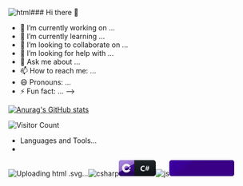 ![html](https://github.com/beuzhi/beuzhi/assets/94816936/da19a205-02e6-4d96-add2-a92d9c261259)### Hi there 👋
- 🔭 I’m currently working on ...
- 🌱 I’m currently learning ...
- 👯 I’m looking to collaborate on ...
- 🤔 I’m looking for help with ...
- 💬 Ask me about ...
- 📫 How to reach me: ...
- 😄 Pronouns: ...
- ⚡ Fun fact: ...
-->

[![Anurag's GitHub stats](https://github-readme-stats.vercel.app/api?username=beuzhi)](https://github.com/anuraghazra/github-readme-stats)

![Visitor Count](https://profile-counter.glitch.me/beuzhi/count.svg)

- Languages and Tools...
- 
![Uploading html<svg width="100" height="32" viewBox="0 0 100 32" fill="none" xmlns="http://www.w3.org/2000/svg">
<path d="M95 0H31V32H95C97.7614 32 100 29.7614 100 27V5C100 2.23858 97.7614 0 95 0Z" fill="#0F1418"/>
<path d="M31 0H5C2.23858 0 0 2.23858 0 5V27C0 29.7614 2.23858 32 5 32H31V0Z" fill="#E44D26"/>
<path d="M6 4L7.86964 25.2036L16.2589 28L24.7018 25.2036L26.5714 4H6ZM22.5107 10.8518H12.6643L12.8839 13.4982H22.2911L21.5625 21.4482L16.3179 22.8946V22.9107H16.2589L10.9714 21.4482L10.65 17.3875H13.2054L13.3929 19.4286L16.2589 20.2054L19.1357 19.4286L19.4571 16.0964H10.5161L9.83036 8.29643H22.7464L22.5107 10.8518Z" fill="white"/>
<path d="M53.5698 22H51.1968V17.7227H46.8462V22H44.4805V11.4971H46.8462V15.6865H51.1968V11.4971H53.5698V22ZM64.0623 13.4233H61.0667V22H58.6937V13.4233H55.7127V11.4971H64.0623V13.4233ZM78.151 22H75.8146V15.7158C75.8146 15.0371 75.8439 14.2876 75.9025 13.4673H75.8439C75.7218 14.1118 75.612 14.5757 75.5143 14.8589L73.0534 22H71.1198L68.6149 14.9321C68.5465 14.7417 68.4367 14.2534 68.2853 13.4673H68.2194C68.2829 14.5024 68.3146 15.4106 68.3146 16.1919V22H66.1833V11.4971H69.6476L71.7936 17.7227C71.9645 18.2207 72.089 18.7212 72.1671 19.2241H72.2111C72.3429 18.6431 72.4821 18.1377 72.6286 17.708L74.7746 11.4971H78.151V22ZM87.501 22H81.2461V11.4971H83.6118V20.0811H87.501V22Z" fill="white"/>
<path d="M95 0H5C2.23858 0 0 2.23858 0 5V27C0 29.7614 2.23858 32 5 32H95C97.7614 32 100 29.7614 100 27V5C100 2.23858 97.7614 0 95 0Z" fill="url(#paint0_linear)"/>
<defs>
<linearGradient id="paint0_linear" x1="0" y1="0" x2="0" y2="32" gradientUnits="userSpaceOnUse">
<stop stop-color="#BBBBBB" stop-opacity="0.1"/>
<stop offset="1" stop-opacity="0.1"/>
</linearGradient>
</defs>
</svg>
.svg…]()![csharp](https://github.com/beuzhi/beuzhi/assets/94816936/66aa04a4-dc2b-485f-9555-d8f53be44424)<svg width="74" height="32" viewBox="0 0 74 32" fill="none" xmlns="http://www.w3.org/2000/svg">
<g clip-path="url(#clip0)">
<path d="M69 0H31V32H69C71.7614 32 74 29.7614 74 27V5C74 2.23858 71.7614 0 69 0Z" fill="#0F1418"/>
<path d="M31 0H5C2.23858 0 0 2.23858 0 5V27C0 29.7614 2.23858 32 5 32H31V0Z" fill="#035BDA"/>
<path d="M31 6H12V25H31V6Z" fill="url(#paint0_linear)"/>
<path d="M31 24.6208L10.4785 13.0092H0V27.2319C0 29.9933 2.23858 32.2319 5 32.2319H31V24.6208Z" fill="url(#paint1_linear)"/>
<path d="M0 24.4629L31 6.9214V0H5C2.23858 0 0 2.23858 0 5V24.4629Z" fill="url(#paint2_linear)"/>
<path d="M6.61043 15.8893C6.55886 7.31786 18.0394 3.53307 22.9903 11.4974L19.1913 13.6957C16.898 9.90261 11.2038 11.2589 10.9994 15.8892C11.0608 20.1567 16.6575 22.139 19.1916 18.0825L22.9905 20.2807C18.6274 27.8551 6.83049 25.13 6.61043 15.8893Z" fill="white"/>
<path d="M21.0903 13.4004H21.8138L21.3195 18.1755H20.5824L21.0903 13.4004Z" fill="white"/>
<path d="M22.6401 13.4004H23.3636L22.8693 18.1755H22.1322L22.6401 13.4004Z" fill="white"/>
<path d="M23.8975 14.5344H20.28V15.2332H23.8975V14.5344Z" fill="white"/>
<path d="M23.6949 16.2366H20.0774V16.9353H23.6949V16.2366Z" fill="white"/>
<path d="M51.5145 21.6265C50.7479 21.9976 49.7469 22.1831 48.5116 22.1831C46.9002 22.1831 45.6331 21.7095 44.7103 20.7622C43.7874 19.8149 43.326 18.5527 43.326 16.9756C43.326 15.2959 43.8436 13.9336 44.8787 12.8887C45.9188 11.8438 47.2664 11.3213 48.9217 11.3213C49.9471 11.3213 50.8114 11.4507 51.5145 11.7095V13.9873C50.8114 13.5674 50.0106 13.3574 49.1121 13.3574C48.1258 13.3574 47.3299 13.6675 46.7245 14.2876C46.119 14.9077 45.8162 15.7476 45.8162 16.8071C45.8162 17.8228 46.1019 18.6333 46.6732 19.2388C47.2445 19.8394 48.0135 20.1396 48.9803 20.1396C49.9032 20.1396 50.7479 19.915 51.5145 19.4658V21.6265ZM61.2013 14.1704L60.9157 15.4888H59.5607L59.1579 17.3052H60.674L60.3444 18.6235H58.8869L58.3156 21.1577H56.8507L57.3854 18.6235H55.7082L55.1662 21.1577H53.7013L54.2213 18.6235H52.859L53.13 17.3052H54.507L54.8952 15.4888H53.4157L53.6647 14.1704H55.1662L55.7082 11.563H57.2096L56.6676 14.1704H58.3449L58.9015 11.563H60.3883L59.8463 14.1704H61.2013ZM58.0812 15.4888H56.382L55.9792 17.3052H57.6711L58.0812 15.4888Z" fill="white"/>
<path d="M69 0H5C2.23858 0 0 2.23858 0 5V27C0 29.7614 2.23858 32 5 32H69C71.7614 32 74 29.7614 74 27V5C74 2.23858 71.7614 0 69 0Z" fill="url(#paint3_linear)"/>
</g>
<defs>
<linearGradient id="paint0_linear" x1="18.5061" y1="11.7525" x2="27.4376" y2="23.442" gradientUnits="userSpaceOnUse">
<stop stop-color="#3B009B"/>
<stop offset="1" stop-color="#390086"/>
</linearGradient>
<linearGradient id="paint1_linear" x1="8.65672" y1="19.8613" x2="16.625" y2="30.2911" gradientUnits="userSpaceOnUse">
<stop stop-color="#340084"/>
<stop offset="1" stop-color="#290064"/>
</linearGradient>
<linearGradient id="paint2_linear" x1="9.0029" y1="4.09966" x2="17.1582" y2="14.7742" gradientUnits="userSpaceOnUse">
<stop stop-color="#A47EDE"/>
<stop offset="1" stop-color="#9866D3"/>
</linearGradient>
<linearGradient id="paint3_linear" x1="0" y1="0" x2="0" y2="32" gradientUnits="userSpaceOnUse">
<stop stop-color="#BBBBBB" stop-opacity="0.1"/>
<stop offset="1" stop-opacity="0.1"/>
</linearGradient>
<clipPath id="clip0">
<rect width="74" height="32" fill="white"/>
</clipPath>![js](https://github.com/beuzhi/beuzhi/assets/94816936/c8f0a3ba-d66e-4741-a4b4-3c09d3e6e9da)<svg width="130" height="32" viewBox="0 0 130 32" fill="none" xmlns="http://www.w3.org/2000/svg">
<path d="M125 0H31V32H125C127.761 32 130 29.7614 130 27V5C130 2.23858 127.761 0 125 0Z" fill="#0F1418"/>
<path d="M31 0H5C2.23858 0 0 2.23858 0 5V27C0 29.7614 2.23858 32 5 32H31V0Z" fill="#F1C731"/>
<path d="M15.3346 28.0498C15.0155 28.0498 14.6917 27.9641 14.4107 27.8022L11.4723 26.0639C11.0342 25.8162 11.2485 25.7305 11.3913 25.6829C11.9771 25.4781 12.0962 25.4353 12.72 25.0781C12.7867 25.04 12.8724 25.0543 12.9391 25.0971L15.1965 26.4354C15.2774 26.483 15.3917 26.483 15.4679 26.4354L24.264 21.3587C24.345 21.311 24.3974 21.2158 24.3974 21.1205V10.9672C24.3974 10.8671 24.345 10.7767 24.2593 10.7243L15.4679 5.65234C15.387 5.60472 15.2774 5.60472 15.1965 5.65234L6.40989 10.729C6.32417 10.7767 6.27178 10.8719 6.27178 10.9719V21.1205C6.27178 21.2158 6.32417 21.311 6.40989 21.3539L8.81965 22.7445C10.1293 23.397 10.9294 22.6302 10.9294 21.854V11.8339C10.9294 11.691 11.0437 11.5815 11.1866 11.5815H12.3009C12.4391 11.5815 12.5581 11.691 12.5581 11.8339V21.8587C12.5581 23.6017 11.6056 24.6018 9.9531 24.6018C9.44352 24.6018 9.04348 24.6018 7.92909 24.0494L5.6241 22.7207C5.05261 22.3921 4.7002 21.7778 4.7002 21.1158V10.9672C4.7002 10.3099 5.05261 9.69084 5.6241 9.36224L14.4107 4.28554C14.9679 3.97123 15.706 3.97123 16.2585 4.28554L25.0546 9.367C25.6261 9.6956 25.9785 10.3099 25.9785 10.9719V21.1205C25.9785 21.7778 25.6261 22.3921 25.0546 22.7255L16.2585 27.8022C15.9775 27.9641 15.6584 28.0498 15.3346 28.0498ZM22.4353 18.0441C22.4353 16.1439 21.1494 15.639 18.4492 15.2819C15.7156 14.9199 15.4394 14.7342 15.4394 14.096C15.4394 13.5674 15.6727 12.8626 17.6967 12.8626C19.5017 12.8626 20.1684 13.2531 20.4446 14.4723C20.4684 14.5866 20.5732 14.6723 20.6923 14.6723H21.8352C21.9067 14.6723 21.9733 14.6437 22.021 14.5913C22.0686 14.5389 22.0924 14.4675 22.0876 14.3961C21.9114 12.2959 20.516 11.3196 17.6967 11.3196C15.1869 11.3196 13.6916 12.3768 13.6916 14.1532C13.6916 16.0772 15.1822 16.6106 17.5872 16.8487C20.4684 17.1297 20.6923 17.5535 20.6923 18.1202C20.6923 19.1013 19.9017 19.5204 18.0491 19.5204C15.7203 19.5204 15.2108 18.9346 15.0393 17.7774C15.0203 17.6535 14.9155 17.5631 14.7869 17.5631H13.6487C13.5058 17.5631 13.3963 17.6773 13.3963 17.8155C13.3963 19.2966 14.2011 21.0634 18.0539 21.0634C20.8351 21.0586 22.4353 19.9585 22.4353 18.0441Z" fill="white"/>
<path d="M49.192 17.8325C49.192 19.2388 48.8648 20.3154 48.2105 21.0625C47.5611 21.8096 46.6187 22.1831 45.3834 22.1831C44.8316 22.1831 44.3213 22.0879 43.8526 21.8975V19.6782C44.2579 19.9858 44.712 20.1396 45.2149 20.1396C46.294 20.1396 46.8336 19.3389 46.8336 17.7373V11.4971H49.192V17.8325ZM57.8021 22H55.6122V20.9233H55.5829C55.08 21.7632 54.3353 22.1831 53.349 22.1831C52.6215 22.1831 52.0477 21.978 51.6278 21.5679C51.2128 21.1528 51.0053 20.6011 51.0053 19.9126C51.0053 18.4575 51.8671 17.6177 53.5907 17.3931L55.6268 17.1221C55.6268 16.3018 55.1825 15.8916 54.2938 15.8916C53.4003 15.8916 52.5507 16.1577 51.745 16.6899V14.9468C52.0673 14.7808 52.5067 14.6343 53.0634 14.5073C53.6249 14.3804 54.1351 14.3169 54.5941 14.3169C56.7328 14.3169 57.8021 15.3838 57.8021 17.5176V22ZM55.6268 18.9531V18.4478L54.2645 18.6235C53.5126 18.7212 53.1366 19.0605 53.1366 19.6416C53.1366 19.9053 53.2269 20.1226 53.4076 20.2935C53.5931 20.4595 53.8422 20.5425 54.1547 20.5425C54.5892 20.5425 54.9432 20.3936 55.2167 20.0957C55.4901 19.793 55.6268 19.4121 55.6268 18.9531ZM66.9543 14.5L64.1638 22H61.5271L58.8684 14.5H61.3439L62.6477 19.1216C62.7941 19.644 62.8796 20.0884 62.904 20.4546H62.9333C62.9675 20.1079 63.0578 19.6782 63.2043 19.1655L64.5373 14.5H66.9543ZM74.1289 22H71.939V20.9233H71.9097C71.4068 21.7632 70.6621 22.1831 69.6758 22.1831C68.9483 22.1831 68.3745 21.978 67.9546 21.5679C67.5396 21.1528 67.3321 20.6011 67.3321 19.9126C67.3321 18.4575 68.1939 17.6177 69.9175 17.3931L71.9536 17.1221C71.9536 16.3018 71.5093 15.8916 70.6206 15.8916C69.7271 15.8916 68.8775 16.1577 68.0718 16.6899V14.9468C68.3941 14.7808 68.8335 14.6343 69.3902 14.5073C69.9517 14.3804 70.4619 14.3169 70.9209 14.3169C73.0596 14.3169 74.1289 15.3838 74.1289 17.5176V22ZM71.9536 18.9531V18.4478L70.5913 18.6235C69.8394 18.7212 69.4634 19.0605 69.4634 19.6416C69.4634 19.9053 69.5537 20.1226 69.7344 20.2935C69.9199 20.4595 70.169 20.5425 70.4815 20.5425C70.916 20.5425 71.27 20.3936 71.5435 20.0957C71.8169 19.793 71.9536 19.4121 71.9536 18.9531ZM76.1473 21.5972V19.2534C76.5721 19.6099 77.0335 19.8784 77.5316 20.0591C78.0296 20.2349 78.5326 20.3228 79.0404 20.3228C79.3382 20.3228 79.597 20.2959 79.8167 20.2422C80.0413 20.1885 80.2269 20.1152 80.3734 20.0225C80.5247 19.9248 80.6371 19.8125 80.7103 19.6855C80.7835 19.5537 80.8202 19.4121 80.8202 19.2607C80.8202 19.0557 80.7616 18.8726 80.6444 18.7114C80.5272 18.5503 80.3661 18.4014 80.161 18.2646C79.9608 18.1279 79.7215 17.9961 79.4432 17.8691C79.1649 17.7422 78.8646 17.6128 78.5423 17.481C77.722 17.1392 77.1092 16.7217 76.7039 16.2285C76.3036 15.7354 76.1034 15.1396 76.1034 14.4414C76.1034 13.8945 76.2132 13.4258 76.4329 13.0352C76.6527 12.6396 76.9505 12.3149 77.3265 12.061C77.7074 11.8071 78.1468 11.6216 78.6449 11.5044C79.1429 11.3823 79.6703 11.3213 80.2269 11.3213C80.7738 11.3213 81.2572 11.3555 81.6771 11.4238C82.1019 11.4873 82.4925 11.5874 82.849 11.7241V13.9141C82.6732 13.792 82.4803 13.6846 82.2704 13.5918C82.0653 13.499 81.8529 13.4233 81.6331 13.3647C81.4134 13.3013 81.1937 13.2549 80.974 13.2256C80.7591 13.1963 80.554 13.1816 80.3587 13.1816C80.0902 13.1816 79.846 13.2085 79.6263 13.2622C79.4066 13.311 79.221 13.3818 79.0697 13.4746C78.9183 13.5674 78.8011 13.6797 78.7181 13.8115C78.6351 13.9385 78.5936 14.0825 78.5936 14.2437C78.5936 14.4194 78.64 14.5781 78.7328 14.7197C78.8255 14.8564 78.9574 14.9883 79.1283 15.1152C79.2992 15.2373 79.5067 15.3594 79.7508 15.4814C79.995 15.5986 80.2708 15.7207 80.5785 15.8477C80.9984 16.0234 81.3744 16.2114 81.7064 16.4116C82.0433 16.6069 82.3314 16.8291 82.5706 17.0781C82.8099 17.3271 82.993 17.6128 83.12 17.9351C83.2469 18.2524 83.3104 18.6235 83.3104 19.0483C83.3104 19.6343 83.1981 20.1274 82.9735 20.5278C82.7537 20.9233 82.4535 21.2456 82.0726 21.4946C81.6917 21.7388 81.2474 21.9146 80.7396 22.022C80.2367 22.1294 79.7044 22.1831 79.1429 22.1831C78.5667 22.1831 78.0174 22.1343 77.495 22.0366C76.9774 21.939 76.5282 21.7925 76.1473 21.5972ZM90.9391 21.729C90.4167 22.0317 89.6623 22.1831 88.6759 22.1831C87.5236 22.1831 86.591 21.834 85.8781 21.1357C85.1652 20.4375 84.8088 19.5366 84.8088 18.4331C84.8088 17.1587 85.1896 16.1553 85.9513 15.4229C86.7179 14.6855 87.7409 14.3169 89.0202 14.3169C89.904 14.3169 90.5436 14.4341 90.9391 14.6685V16.6313C90.4557 16.27 89.9162 16.0894 89.3205 16.0894C88.6564 16.0894 88.1291 16.2847 87.7384 16.6753C87.3527 17.061 87.1598 17.5957 87.1598 18.2793C87.1598 18.9434 87.3454 19.4658 87.7165 19.8467C88.0876 20.2227 88.5978 20.4106 89.2472 20.4106C89.8234 20.4106 90.3874 20.23 90.9391 19.8687V21.729ZM97.5351 16.5874C97.2568 16.436 96.9321 16.3604 96.561 16.3604C96.0581 16.3604 95.665 16.5459 95.3818 16.917C95.0986 17.2832 94.957 17.7837 94.957 18.4185V22H92.6426V14.5H94.957V15.8916H94.9863C95.3525 14.876 96.0117 14.3682 96.9638 14.3682C97.208 14.3682 97.3984 14.3975 97.5351 14.4561V16.5874ZM100.03 13.3135C99.639 13.3135 99.3191 13.1987 99.0701 12.9692C98.8211 12.7349 98.6966 12.4492 98.6966 12.1123C98.6966 11.7656 98.8211 11.4824 99.0701 11.2627C99.3191 11.043 99.639 10.9331 100.03 10.9331C100.425 10.9331 100.745 11.043 100.989 11.2627C101.238 11.4824 101.363 11.7656 101.363 12.1123C101.363 12.4639 101.238 12.752 100.989 12.9766C100.745 13.2012 100.425 13.3135 100.03 13.3135ZM101.172 22H98.8577V14.5H101.172V22ZM105.644 21.1284H105.615V25.4497H103.3V14.5H105.615V15.6279H105.644C106.215 14.7539 107.019 14.3169 108.054 14.3169C109.026 14.3169 109.775 14.6514 110.302 15.3203C110.835 15.9844 111.101 16.8901 111.101 18.0376C111.101 19.2876 110.791 20.291 110.171 21.0479C109.555 21.8047 108.735 22.1831 107.71 22.1831C106.806 22.1831 106.118 21.8315 105.644 21.1284ZM105.578 18.0522V18.6528C105.578 19.1704 105.715 19.5928 105.988 19.9199C106.262 20.2471 106.621 20.4106 107.065 20.4106C107.592 20.4106 108 20.208 108.288 19.8027C108.581 19.3926 108.728 18.814 108.728 18.0669C108.728 16.7485 108.215 16.0894 107.19 16.0894C106.716 16.0894 106.328 16.27 106.025 16.6313C105.727 16.9878 105.578 17.4614 105.578 18.0522ZM117.316 21.9121C116.974 22.0928 116.459 22.1831 115.77 22.1831C114.14 22.1831 113.324 21.3359 113.324 19.6416V16.2065H112.108V14.5H113.324V12.8813L115.631 12.2222V14.5H117.316V16.2065H115.631V19.2388C115.631 20.02 115.941 20.4106 116.561 20.4106C116.806 20.4106 117.057 20.3398 117.316 20.1982V21.9121Z" fill="white"/>
<path d="M125 0H5C2.23858 0 0 2.23858 0 5V27C0 29.7614 2.23858 32 5 32H125C127.761 32 130 29.7614 130 27V5C130 2.23858 127.761 0 125 0Z" fill="url(#paint0_linear)"/>
<defs>
<linearGradient id="paint0_linear" x1="0" y1="0" x2="0" y2="32" gradientUnits="userSpaceOnUse">
<stop stop-color="#BBBBBB" stop-opacity="0.1"/>
<stop offset="1" stop-opacity="0.1"/>
</linearGradient>
</defs>
</svg>


</defs>
</svg>


